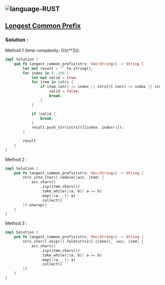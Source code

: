 ![language-RUST](https://img.shields.io/badge/%20-RUST-8d4004?style=for-the-badge&logo=RUST)
---

## [Longest Common Prefix](https://leetcode.com/problems/longest-common-prefix)

### Solution :

Method 1 (time complexity: O(n**2)):
```rust
impl Solution {
    pub fn longest_common_prefix(strs: Vec<String>) -> String {
        let mut result = "".to_string();
        for index in 0..200 {
            let mut valid = true;
            for item in &strs {
                if item.len() <= index || strs[0].len() <= index || item[index..index+1] != strs[0][index..index+1] {
                    valid = false;
                    break;
                }
            }

            if !valid {
                break;
            }
            result.push_str(&strs[0][index..index+1]);
        }

        result
    }
}
```

Method 2 :
```rust
impl Solution {
    pub fn longest_common_prefix(strs: Vec<String>) -> String {
        strs.into_iter().reduce(|acc, item| {
            acc.chars()
                .zip(item.chars())
                .take_while(|(a, b)| a == b)
                .map(|(a, _)| a)
                .collect()
        }).unwrap()
    }
}
```

Method 3 :
```rust
impl Solution {
    pub fn longest_common_prefix(strs: Vec<String>) -> String {
        strs.iter().skip(1).fold(strs[0].clone(), |acc, item| {
            acc.chars()
                .zip(item.chars())
                .take_while(|(a, b)| a == b)
                .map(|(a, _)| a)
                .collect()
        })
    }
}
```
